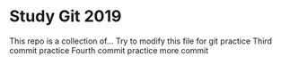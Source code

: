 # Study Git 2019

This repo is a collection of...
Try to modify this file for git practice
Third commit practice
Fourth commit practice
more commit
